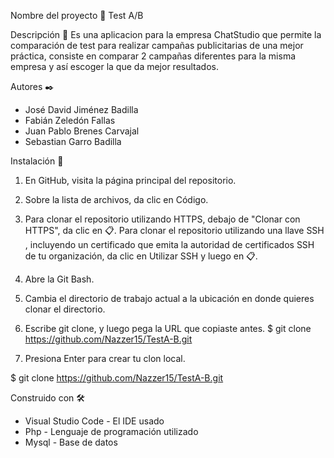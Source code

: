 Nombre del proyecto 🚀
Test A/B

Descripción 📖
Es una aplicacion para la empresa ChatStudio que permite la comparación de test para realizar campañas publicitarias de una mejor práctica, consiste en comparar 2 campañas diferentes para la misma empresa y así escoger la que da mejor resultados. 

Autores ✒️ 
- José David Jiménez Badilla
- Fabián Zeledón Fallas
- Juan Pablo Brenes Carvajal
- Sebastian Garro Badilla


Instalación 🔧
1. En GitHub, visita la página principal del repositorio.

2. Sobre la lista de archivos, da clic en Código.
 
3. Para clonar el repositorio utilizando HTTPS, debajo de "Clonar con HTTPS", da clic en 📋. Para clonar el repositorio utilizando una llave SSH , incluyendo un certificado que emita la autoridad de certificados SSH de tu organización, da clic en Utilizar SSH y luego en 📋.

4. Abre la Git Bash.

5. Cambia el directorio de trabajo actual a la ubicación en donde quieres clonar el directorio.

6. Escribe git clone, y luego pega la URL que copiaste antes.
$ git clone https://github.com/Nazzer15/TestA-B.git

7. Presiona Enter para crear tu clon local.

$ git clone https://github.com/Nazzer15/TestA-B.git

Construido con 🛠️
- Visual Studio Code - El IDE usado
- Php - Lenguaje de programación utilizado
- Mysql - Base de datos
